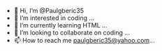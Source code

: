 - 👋 Hi, I’m @Paulgberic35
- 👀 I’m interested in coding ...
- 🌱 I’m currently learning HTML ...
- 💞️ I’m looking to collaborate on coding ...
- 📫 How to reach me paulgberic35@yahoo.com...

<!---
Paulgberic35/Paulgberic35 is a ✨ special ✨ repository because its `README.md` (this file) appears on your GitHub profile.
You can click the Preview link to take a look at your changes.
--->
